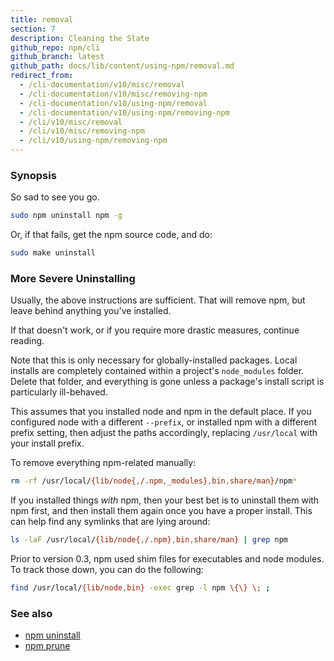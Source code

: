 ```yaml
---
title: removal
section: 7
description: Cleaning the Slate
github_repo: npm/cli
github_branch: latest
github_path: docs/lib/content/using-npm/removal.md
redirect_from:
  - /cli-documentation/v10/misc/removal
  - /cli-documentation/v10/misc/removing-npm
  - /cli-documentation/v10/using-npm/removal
  - /cli-documentation/v10/using-npm/removing-npm
  - /cli/v10/misc/removal
  - /cli/v10/misc/removing-npm
  - /cli/v10/using-npm/removing-npm
---
```


### Synopsis

So sad to see you go.

```bash
sudo npm uninstall npm -g
```

Or, if that fails, get the npm source code, and do:

```bash
sudo make uninstall
```

### More Severe Uninstalling

Usually, the above instructions are sufficient.  That will remove
npm, but leave behind anything you've installed.

If that doesn't work, or if you require more drastic measures,
continue reading.

Note that this is only necessary for globally-installed packages.  Local
installs are completely contained within a project's `node_modules`
folder.  Delete that folder, and everything is gone unless a package's
install script is particularly ill-behaved.

This assumes that you installed node and npm in the default place.  If
you configured node with a different `--prefix`, or installed npm with a
different prefix setting, then adjust the paths accordingly, replacing
`/usr/local` with your install prefix.

To remove everything npm-related manually:

```bash
rm -rf /usr/local/{lib/node{,/.npm,_modules},bin,share/man}/npm*
```

If you installed things *with* npm, then your best bet is to uninstall
them with npm first, and then install them again once you have a
proper install.  This can help find any symlinks that are lying
around:

```bash
ls -laF /usr/local/{lib/node{,/.npm},bin,share/man} | grep npm
```

Prior to version 0.3, npm used shim files for executables and node
modules.  To track those down, you can do the following:

```bash
find /usr/local/{lib/node,bin} -exec grep -l npm \{\} \; ;
```

### See also

* [npm uninstall](/cli/v10/commands/npm-uninstall)
* [npm prune](/cli/v10/commands/npm-prune)

